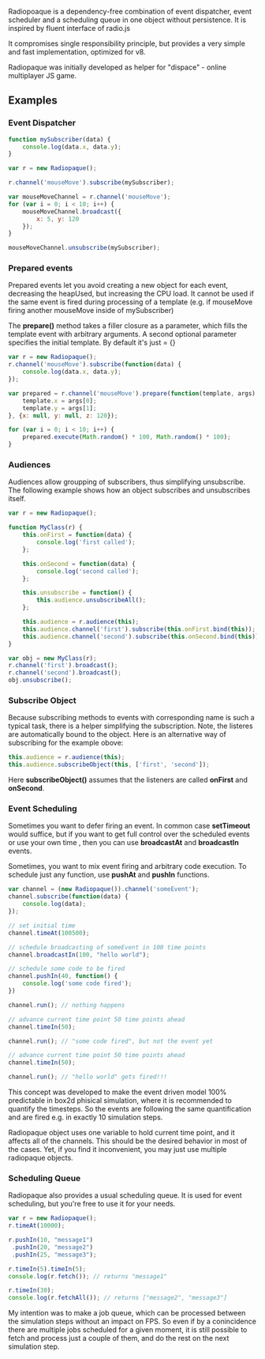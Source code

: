 Radiopoaque is a dependency-free combination of event dispatcher, event scheduler and a scheduling queue
in one object without persistence. It is inspired by fluent interface of radio.js

It compromises single responsibility principle,
but provides a very simple and fast implementation, optimized for v8.

Radiopaque was initially developed as helper for "dispace" - online multiplayer JS game.

## Examples

### Event Dispatcher

```javascript
function mySubscriber(data) {
    console.log(data.x, data.y);
}

var r = new Radiopaque();

r.channel('mouseMove').subscribe(mySubscriber);

var mouseMoveChannel = r.channel('mouseMove');
for (var i = 0; i < 10; i++) {
    mouseMoveChannel.broadcast({
        x: 5, y: 120
    });
}

mouseMoveChannel.unsubscribe(mySubscriber);
```

### Prepared events

Prepared events let you avoid creating a new object for each event,
decreasing the heapUsed, but increasing the CPU load.
It cannot be used if the same event is fired during processing of a template
(e.g. if mouseMove firing another mouseMove inside of mySubscriber)

The **prepare()** method takes a filler closure as a parameter,
which fills the template event with arbitrary arguments. A second optional parameter specifies the initial template. By default it's just = {}

```javascript
var r = new Radiopaque();
r.channel('mouseMove').subscribe(function(data) {
    console.log(data.x, data.y);
});

var prepared = r.channel('mouseMove').prepare(function(template, args) {
    template.x = args[0];
    template.y = args[1];
}, {x: null, y: null, z: 120});

for (var i = 0; i < 10; i++) {
    prepared.execute(Math.random() * 100, Math.random() * 100);
}
```

### Audiences

Audiences allow groupping of subscribers, thus simplifying unsubscribe.
The following example shows how an object subscribes and unsubscribes itself.

```javascript
var r = new Radiopaque();

function MyClass(r) {
    this.onFirst = function(data) {
        console.log('first called');
    };

    this.onSecond = function(data) {
        console.log('second called');
    };

    this.unsubscribe = function() {
        this.audience.unsubscribeAll();
    };

    this.audience = r.audience(this);
    this.audience.channel('first').subscribe(this.onFirst.bind(this));
    this.audience.channel('second').subscribe(this.onSecond.bind(this));
}

var obj = new MyClass(r);
r.channel('first').broadcast();
r.channel('second').broadcast();
obj.unsubscribe();
```
### Subscribe Object

Because subscribing methods to events with corresponding name
is such a typical task, there is a helper simplifying the subscription.
Note, the listeres are automatically bound to the object.
Here is an alternative way of subscribing for the example obove:

```javascript
this.audience = r.audience(this);
this.audience.subscribeObject(this, ['first', 'second']);
```

Here **subscribeObject()** assumes that the listeners are called **onFirst** and **onSecond**.

### Event Scheduling

Sometimes you want to defer firing an event. In common case **setTimeout** would suffice, but if you want to get full control over the scheduled events  or use your own time , then you can use **broadcastAt** and **broadcastIn** events.

Sometimes, you want to mix event firing and arbitrary code execution. To schedule just any function, use **pushAt** and **pushIn** functions.

```javascript
var channel = (new Radiopaque()).channel('someEvent');
channel.subscribe(function(data) {
    console.log(data);
});

// set initial time
channel.timeAt(100500);

// schedule broadcasting of someEvent in 100 time points
channel.broadcastIn(100, "hello world");

// schedule some code to be fired
channel.pushIn(40, function() {
    console.log('some code fired');
})

channel.run(); // nothing happens

// advance current time point 50 time points ahead
channel.timeIn(50);

channel.run(); // "some code fired", but not the event yet

// advance current time point 50 time points ahead
channel.timeIn(50);

channel.run(); // "hello world" gets fired!!!
```

This concept was developed to make the event driven model 100% predictable in box2d phisical simulation, where it is recommended to quantify the timesteps. So the events are following the same quantification and are fired e.g. in exactly 10 simulation steps.

Radiopaque object uses one variable to hold current time point, and it affects all of the channels. This should be the desired behavior in most of the cases. Yet, if you find it inconvenient, you may just use multiple radiopaque objects.

### Scheduling Queue

Radiopaque also provides a usual scheduling queue. It is used for event scheduling, but you're free to use it for your needs.


```javascript
var r = new Radiopaque();
r.timeAt(10000);

r.pushIn(10, "message1")
 .pushIn(20, "message2")
 .pushIn(25, "message3");

r.timeIn(5).timeIn(5);
console.log(r.fetch()); // returns "message1"

r.timeIn(30);
console.log(r.fetchAll()); // returns ["message2", "message3"]
```

My intention was to make a job queue, which can be processed between the simulation steps without an impact on FPS. So even if by a conincidence there are multiple jobs scheduled for a given moment, it is still possible to fetch and process just a couple of them, and do the rest on the next simulation step.
